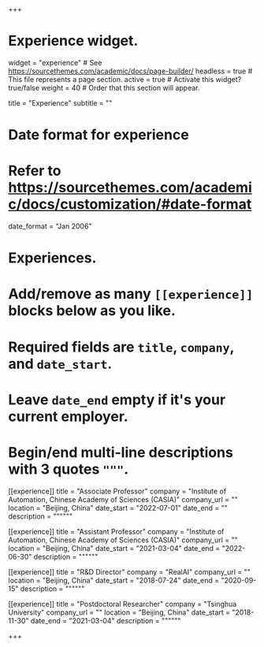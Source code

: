 +++
# Experience widget.
widget = "experience"  # See https://sourcethemes.com/academic/docs/page-builder/
headless = true  # This file represents a page section.
active = true  # Activate this widget? true/false
weight = 40  # Order that this section will appear.

title = "Experience"
subtitle = ""

# Date format for experience
#   Refer to https://sourcethemes.com/academic/docs/customization/#date-format
date_format = "Jan 2006"

# Experiences.
#   Add/remove as many `[[experience]]` blocks below as you like.
#   Required fields are `title`, `company`, and `date_start`.
#   Leave `date_end` empty if it's your current employer.
#   Begin/end multi-line descriptions with 3 quotes `"""`.

[[experience]]
  title = "Associate Professor"
  company = "Institute of Automation, Chinese Academy of Sciences (CASIA)"
  company_url = ""
  location = "Beijing, China"
  date_start = "2022-07-01"
  date_end = ""
  description = """"""

[[experience]]
  title = "Assistant Professor"
  company = "Institute of Automation, Chinese Academy of Sciences (CASIA)"
  company_url = ""
  location = "Beijing, China"
  date_start = "2021-03-04"
  date_end = "2022-06-30"
  description = """"""

[[experience]]
  title = "R&D Director"
  company = "RealAI"
  company_url = ""
  location = "Beijing, China"
  date_start = "2018-07-24"
  date_end = "2020-09-15"
  description = """"""

[[experience]]
  title = "Postdoctoral Researcher"
  company = "Tsinghua University"
  company_url = ""
  location = "Beijing, China"
  date_start = "2018-11-30"
  date_end = "2021-03-04"
  description = """"""

+++
